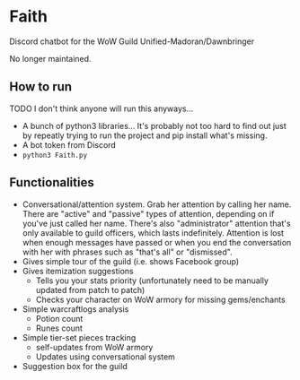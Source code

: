 # Faith

Discord chatbot for the WoW Guild Unified-Madoran/Dawnbringer

No longer maintained.

## How to run

TODO I don't think anyone will run this anyways...
* A bunch of python3 libraries... It's probably not too hard to find out just by repeatly trying to run the project and pip install what's missing.
* A bot token from Discord
* `python3 Faith.py`

## Functionalities

* Conversational/attention system. Grab her attention by calling her name. There are "active" and "passive" types of attention, depending on if you've just called her name. There's also "administrator" attention that's only available to guild officers, which lasts indefinitely. Attention is lost when enough messages have passed or when you end the conversation with her with phrases such as "that's all" or "dismissed".
* Gives simple tour of the guild (i.e. shows Facebook group)
* Gives itemization suggestions
	* Tells you your stats priority (unfortunately need to be manually updated from patch to patch)
	* Checks your character on WoW armory for missing gems/enchants
* Simple warcraftlogs analysis
	* Potion count
	* Runes count
* Simple tier-set pieces tracking
	* self-updates from WoW armory
	* Updates using conversational system
* Suggestion box for the guild
